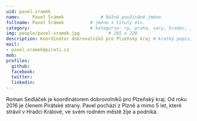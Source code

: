 ```yaml
---
uid: pavel.sramek
name:     Pavel Šrámek      		# běžně používáné jméno
fullname: Pavel Šrámek  		# jméno s tituly etc.
category:                 		# kategorie: rp, praha, vary, hradec, jmk, senat
img: people/pavel-sramek.jpg           # 165 x 220
description: Koordinátor dobrovolníků pro Plzeňský kraj # kratký popis, max 160 znaků
mail:
- pavel.sramek@pirati.cz
mob: 
profiles:
  github:
  facebook:				
  twitter:
  linkedin: 
---
```


Roman Sedláček je koordinátorem dobrovolníků pro Plzeňský kraj. Od roku 2016 je členem Pirátské strany. Pavel pochází z Plzně a mimo 5 let, které strávil v Hradci Králové, ve svém rodném městě žije a podniká.
